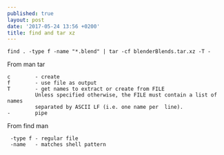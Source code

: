 ```yaml
---
published: true
layout: post
date: '2017-05-24 13:56 +0200'
title: find and tar xz
---
```

    find . -type f -name "*.blend" | tar -cf blenderBlends.tar.xz -T -
    
From man tar

    c        - create
    f        - use file as output
    T        - get names to extract or create from FILE
             Unless specified otherwise, the FILE must contain a list of names 
             separated by ASCII LF (i.e. one name per  line).
    -        pipe
    
From find man

     -type f - regular file
     -name   - matches shell pattern

    